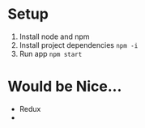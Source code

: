 # Setup

1. Install node and npm
2. Install project dependencies `npm -i`
3. Run app `npm start`







# Would be Nice...

- Redux
- ​

